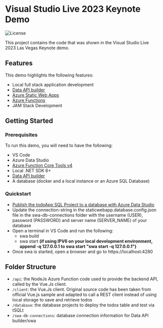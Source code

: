 # Visual Studio Live 2023 Keynote Demo
![License](https://img.shields.io/badge/license-MIT-green.svg)

This project contains the code that was shown in the Visual Studio Live 2023 Las Vegas Keynote demo.

## Features

This demo highlights the following features:

* Local full stack application development
* [Data API builder](https://github.com/Azure/data-api-builder)
* [Azure Static Web Apps](https://learn.microsoft.com/en-us/azure/static-web-apps/overview)
* [Azure Functions](https://learn.microsoft.com/en-us/azure/azure-functions/functions-overview)
* JAM Stack Development

## Getting Started

### Prerequisites

To run this demo, you will need to have the following:

* VS Code
* Azure Data Studio
* [Azure Function Core Tools v4](https://www.npmjs.com/package/azure-functions-core-tools)
* Local .NET SDK 6+
* [Data API builder](https://github.com/Azure/data-api-builder/blob/main/docs/getting-started/getting-started.md)
* A database (docker and a local instance or an Azure SQL Database)

### Quickstart

* [Publish the todoApp SQL Project to a database with Azure Data Studio](https://learn.microsoft.com/en-us/sql/azure-data-studio/extensions/sql-database-project-extension)
* Update the connection-string in the staticwebapp.database.config.json file in the swa-db-connections folder with the username (USER), password (PASSWORD) and server name (SERVER_NAME) of your database
* Open a terminal in VS Code and run the following:
  * swa build
  * swa start **(if using IPV6 on your local development environment, append -q 127.0.0.1 to swa start "swa start -q 127.0.0.1")**
* Once swa is started, open a browser and go to https://localhost:4280

## Folder Structure

* `/api`: the NodeJs Azure Function code used to provide the backend API, called by the Vue.Js client.
* `/client`: the Vue.Js client. Original source code has been taken from official Vue.js sample and adapted to call a REST client instead of using local storage to save and retrieve todos
* `/database`: the database projects to deploy the todos table and test via tSQLt
* `/swa-db-connections`: database connection information for Data API builder/swa